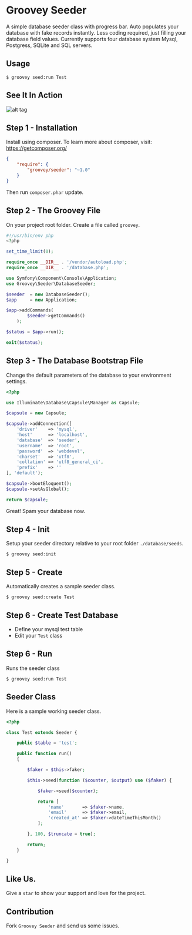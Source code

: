 Groovey Seeder
==============

A simple database seeder class with progress bar. Auto populates your database with fake records instantly. Less coding required, just filling your database field values. Currently supports four database system Mysql, Postgress, SQLite and SQL servers.

## Usage

    $ groovey seed:run Test

## See It In Action

![alt tag](https://raw.githubusercontent.com/groovey/Seeder/master/groovey.jpg)


## Step 1 - Installation

Install using composer. To learn more about composer, visit: https://getcomposer.org/

```json
{
    "require": {
        "groovey/seeder": "~1.0"
    }
}
```

Then run `composer.phar` update.


## Step 2 - The Groovey File

On your project root folder. Create a file called `groovey`.

```php
#!/usr/bin/env php
<?php

set_time_limit(0);

require_once __DIR__ . '/vendor/autoload.php';
require_once __DIR__ . '/database.php';

use Symfony\Component\Console\Application;
use Groovey\Seeder\DatabaseSeeder;

$seeder  = new DatabaseSeeder();
$app     = new Application;

$app->addCommands(
        $seeder->getCommands()
    );

$status = $app->run();

exit($status);
```

## Step 3 - The Database Bootstrap File

Change the default parameters of the database to your environment settings.

```php
<?php

use Illuminate\Database\Capsule\Manager as Capsule;

$capsule = new Capsule;

$capsule->addConnection([
    'driver'    => 'mysql',
    'host'      => 'localhost',
    'database'  => 'seeder',
    'username'  => 'root',
    'password'  => 'webdevel',
    'charset'   => 'utf8',
    'collation' => 'utf8_general_ci',
    'prefix'    => ''
], 'default');

$capsule->bootEloquent();
$capsule->setAsGlobal();

return $capsule;
```

Great! Spam your database now.

## Step 4 - Init

Setup your seeder directory relative to your root folder `./database/seeds`.

    $ groovey seed:init

## Step 5 - Create

Automatically creates a sample seeder class.

    $ groovey seed:create Test

## Step 6 - Create Test Database

* Define your mysql test table
* Edit your `Test` class

## Step 6 - Run

Runs the seeder class

    $ groovey seed:run Test

## Seeder Class

Here is a sample working seeder class.

```php
<?php

class Test extends Seeder {

    public $table = 'test';

    public function run()
    {

        $faker = $this->faker;

        $this->seed(function ($counter, $output) use ($faker) {

            $faker->seed($counter);

            return [
                'name'       => $faker->name,
                'email'      => $faker->email,
                'created_at' => $faker->dateTimeThisMonth()
            ];

        }, 100, $truncate = true);

        return;
    }

}
```

## Like Us.

Give a `star` to show your support and love for the project.

## Contribution

Fork `Groovey Seeder` and send us some issues.